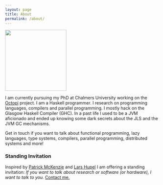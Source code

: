 ```yaml
---
layout: page
title: About
permalink: /about/
---
```


<img src="https://instagram.fgse1-1.fna.fbcdn.net/vp/6793bfa8d892daa20ca6ff936520ca7b/5D96D958/t51.2885-15/e35/12394072_508480052659859_1126277562_n.jpg?_nc_ht=instagram.fgse1-1.fna.fbcdn.net" width="200" height="200" />

I am currently pursuing my PhD at Chalmers University working on the [Octopi](https://octopi.chalmers.se) project. I am a Haskell programmer. I research on programming languages, compilers and parallel programming. I mostly hack on the Glasgow Haskell Compiler (GHC). In a past life I used to be a JVM aficionado and ended up knowing some dark secrets about the JLS and the JVM GC mechanisms. 

Get in touch if you want to talk about functional programming, lazy languages, type systems, compilers, parallel programming, distributed systems and more!

### Standing Invitation

Inspired by [Patrick McKenzie](https://www.kalzumeus.com/standing-invitation/) and [Lars Hupel](https://lars.hupel.info/about/) I am offering a standing invitation: *If you want to talk about research or software (or hardware), I want to talk to you.* [Contact me.](mailto:sarkara@chalmers.se)
